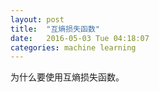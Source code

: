 ```yaml
---
layout: post
title:  "互熵损失函数"
date:   2016-05-03 Tue 04:18:07
categories: machine learning
---
```


为什么要使用互熵损失函数。
